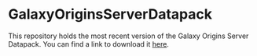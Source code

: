 # GalaxyOriginsServerDatapack
This repository holds the most recent version of the Galaxy Origins Server Datapack.
You can find a link to download it [here](https://cdn.discordapp.com/attachments/956725901498908723/957063347281461249/GalaxyOrigins_Server_Datapack_v1.3.zip).

